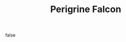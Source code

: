 ---
layout: photo
modal: true
thumb: https://csnapmediahost.github.io/assets1/Thumbs/PerigrineFalcon4.jpg
full: https://csnapmediahost.github.io/assets1/Render/PerigrineFalcon4.jpg
size: small
ar: portrait
body: false
title: "Perigrine Falcon"
---